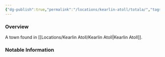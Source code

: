 ```yaml
---
{"dg-publish":true,"permalink":"/locations/kearlin-atoll/totala/","tags":["Undiscovered"],"updated":"2025-06-10T19:11:11.072+01:00"}
---
```



### Overview
A town found in [[Locations/Kearlin Atoll/Kearlin Atoll\|Kearlin Atoll]].

### Notable Information 